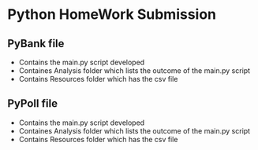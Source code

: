 # Python HomeWork Submission

## PyBank file
* Contains the main.py script developed
* Containes Analysis folder which lists the outcome of the main.py script
* Contains Resources folder which has the csv file

## PyPoll file
* Contains the main.py script developed
* Containes Analysis folder which lists the outcome of the main.py script
* Contains Resources folder which has the csv file
